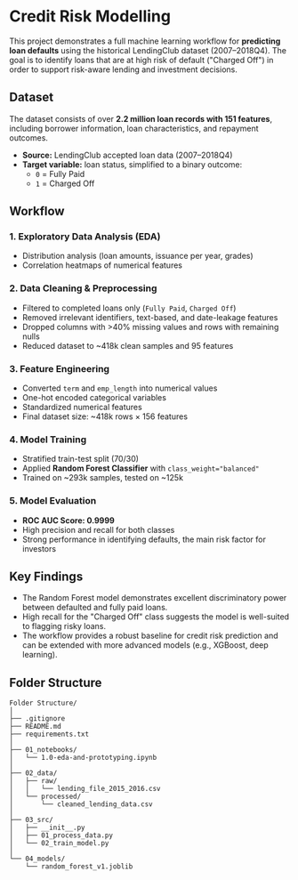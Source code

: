 # Credit Risk Modelling

This project demonstrates a full machine learning workflow for **predicting loan defaults** using the historical LendingClub dataset (2007–2018Q4). The goal is to identify loans that are at high risk of default ("Charged Off") in order to support risk-aware lending and investment decisions.

## Dataset  
The dataset consists of over **2.2 million loan records with 151 features**, including borrower information, loan characteristics, and repayment outcomes.  
- **Source:** LendingClub accepted loan data (2007–2018Q4)  
- **Target variable:** loan status, simplified to a binary outcome:  
  - `0` = Fully Paid  
  - `1` = Charged Off  

## Workflow  

### 1. Exploratory Data Analysis (EDA)  
- Distribution analysis (loan amounts, issuance per year, grades)  
- Correlation heatmaps of numerical features  

### 2. Data Cleaning & Preprocessing  
- Filtered to completed loans only (`Fully Paid`, `Charged Off`)  
- Removed irrelevant identifiers, text-based, and date-leakage features  
- Dropped columns with >40% missing values and rows with remaining nulls  
- Reduced dataset to ~418k clean samples and 95 features  

### 3. Feature Engineering  
- Converted `term` and `emp_length` into numerical values  
- One-hot encoded categorical variables  
- Standardized numerical features  
- Final dataset size: ~418k rows × 156 features  

### 4. Model Training  
- Stratified train-test split (70/30)  
- Applied **Random Forest Classifier** with `class_weight="balanced"`  
- Trained on ~293k samples, tested on ~125k  

### 5. Model Evaluation  
- **ROC AUC Score: 0.9999**  
- High precision and recall for both classes  
- Strong performance in identifying defaults, the main risk factor for investors  

## Key Findings  
- The Random Forest model demonstrates excellent discriminatory power between defaulted and fully paid loans.  
- High recall for the "Charged Off" class suggests the model is well-suited to flagging risky loans.  
- The workflow provides a robust baseline for credit risk prediction and can be extended with more advanced models (e.g., XGBoost, deep learning).  


## Folder Structure

```
Folder Structure/
│
├── .gitignore
├── README.md
├── requirements.txt
│
├── 01_notebooks/
│   └── 1.0-eda-and-prototyping.ipynb
│
├── 02_data/
│   ├── raw/
│   │   └── lending_file_2015_2016.csv
│   └── processed/
│       └── cleaned_lending_data.csv
│
├── 03_src/
│   ├── __init__.py
│   ├── 01_process_data.py
│   └── 02_train_model.py
│
└── 04_models/
    └── random_forest_v1.joblib
```
